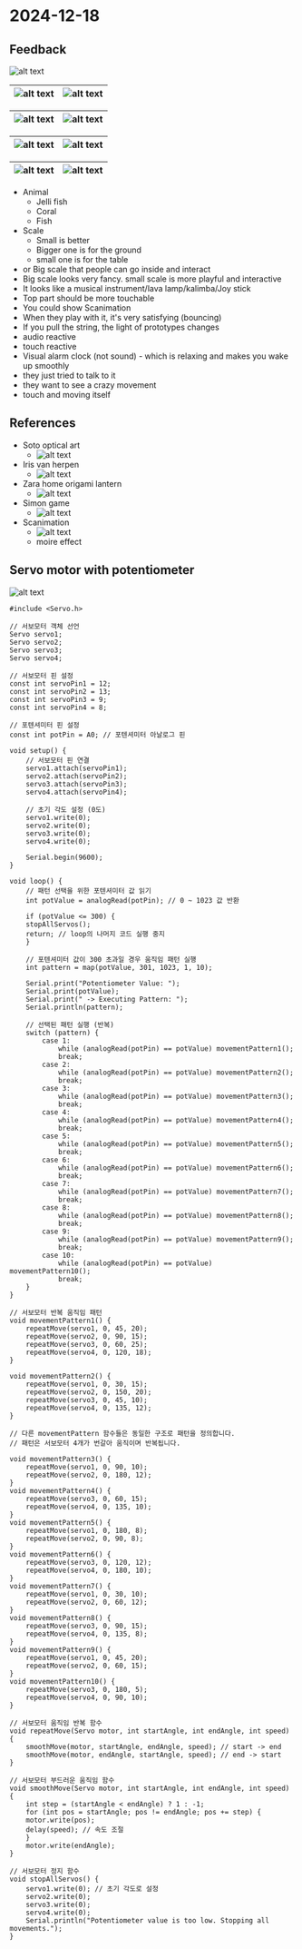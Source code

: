 # 2024-12-18

## Feedback

![alt text](./images/IMG_5979.jpg)

| ![alt text](./images/IMG_5965.JPG) | ![alt text](./images/IMG_5966.JPG) |
| ---------------------------------- | ---------------------------------- |

| ![alt text](./images/IMG_5967.JPG) | ![alt text](./images/IMG_5968.JPG) |
| ---------------------------------- | ---------------------------------- |

| ![alt text](./images/IMG_5971.JPG) | ![alt text](./images/IMG_5973.JPG) |
| ---------------------------------- | ---------------------------------- |

| ![alt text](./images/IMG_5975.JPG) | ![alt text](./images/IMG_5983.JPG) |
| ---------------------------------- | ---------------------------------- |

- Animal
  - Jelli fish
  - Coral
  - Fish
- Scale
  - Small is better
  - Bigger one is for the ground
  - small one is for the table
- or Big scale that people can go inside and interact
- Big scale looks very fancy. small scale is more playful and interactive
- It looks like a musical instrument/lava lamp/kalimba/Joy stick
- Top part should be more touchable
- You could show Scanimation
- When they play with it, it's very satisfying (bouncing)
- If you pull the string, the light of prototypes changes
- audio reactive
- touch reactive
- Visual alarm clock (not sound) - which is relaxing and makes you wake up smoothly
- they just tried to talk to it
- they want to see a crazy movement
- touch and moving itself

## References

- Soto optical art
  - ![alt text](./images/image.png)
- Iris van herpen
  - ![alt text](./images/image-1.png)
- Zara home origami lantern
  - ![alt text](./images/image-2.png)
- Simon game
  - ![alt text](./images/image-3.png)
- Scanimation
  - ![alt text](./images/image-4.png)
  - moire effect

## Servo motor with potentiometer

![alt text](./images/circuit-testing.png)

```arduino
#include <Servo.h>

// 서보모터 객체 선언
Servo servo1;
Servo servo2;
Servo servo3;
Servo servo4;

// 서보모터 핀 설정
const int servoPin1 = 12;
const int servoPin2 = 13;
const int servoPin3 = 9;
const int servoPin4 = 8;

// 포텐셔미터 핀 설정
const int potPin = A0; // 포텐셔미터 아날로그 핀

void setup() {
    // 서보모터 핀 연결
    servo1.attach(servoPin1);
    servo2.attach(servoPin2);
    servo3.attach(servoPin3);
    servo4.attach(servoPin4);

    // 초기 각도 설정 (0도)
    servo1.write(0);
    servo2.write(0);
    servo3.write(0);
    servo4.write(0);

    Serial.begin(9600);
}

void loop() {
    // 패턴 선택을 위한 포텐셔미터 값 읽기
    int potValue = analogRead(potPin); // 0 ~ 1023 값 반환

    if (potValue <= 300) {
    stopAllServos();
    return; // loop의 나머지 코드 실행 중지
    }

    // 포텐셔미터 값이 300 초과일 경우 움직임 패턴 실행
    int pattern = map(potValue, 301, 1023, 1, 10);

    Serial.print("Potentiometer Value: ");
    Serial.print(potValue);
    Serial.print(" -> Executing Pattern: ");
    Serial.println(pattern);

    // 선택된 패턴 실행 (반복)
    switch (pattern) {
        case 1:
            while (analogRead(potPin) == potValue) movementPattern1();
            break;
        case 2:
            while (analogRead(potPin) == potValue) movementPattern2();
            break;
        case 3:
            while (analogRead(potPin) == potValue) movementPattern3();
            break;
        case 4:
            while (analogRead(potPin) == potValue) movementPattern4();
            break;
        case 5:
            while (analogRead(potPin) == potValue) movementPattern5();
            break;
        case 6:
            while (analogRead(potPin) == potValue) movementPattern6();
            break;
        case 7:
            while (analogRead(potPin) == potValue) movementPattern7();
            break;
        case 8:
            while (analogRead(potPin) == potValue) movementPattern8();
            break;
        case 9:
            while (analogRead(potPin) == potValue) movementPattern9();
            break;
        case 10:
            while (analogRead(potPin) == potValue) movementPattern10();
            break;
    }
}

// 서보모터 반복 움직임 패턴
void movementPattern1() {
    repeatMove(servo1, 0, 45, 20);
    repeatMove(servo2, 0, 90, 15);
    repeatMove(servo3, 0, 60, 25);
    repeatMove(servo4, 0, 120, 18);
}

void movementPattern2() {
    repeatMove(servo1, 0, 30, 15);
    repeatMove(servo2, 0, 150, 20);
    repeatMove(servo3, 0, 45, 10);
    repeatMove(servo4, 0, 135, 12);
}

// 다른 movementPattern 함수들은 동일한 구조로 패턴을 정의합니다.
// 패턴은 서보모터 4개가 번갈아 움직이며 반복됩니다.

void movementPattern3() {
    repeatMove(servo1, 0, 90, 10);
    repeatMove(servo2, 0, 180, 12);
}
void movementPattern4() {
    repeatMove(servo3, 0, 60, 15);
    repeatMove(servo4, 0, 135, 10);
}
void movementPattern5() {
    repeatMove(servo1, 0, 180, 8);
    repeatMove(servo2, 0, 90, 8);
}
void movementPattern6() {
    repeatMove(servo3, 0, 120, 12);
    repeatMove(servo4, 0, 180, 10);
}
void movementPattern7() {
    repeatMove(servo1, 0, 30, 10);
    repeatMove(servo2, 0, 60, 12);
}
void movementPattern8() {
    repeatMove(servo3, 0, 90, 15);
    repeatMove(servo4, 0, 135, 8);
}
void movementPattern9() {
    repeatMove(servo1, 0, 45, 20);
    repeatMove(servo2, 0, 60, 15);
}
void movementPattern10() {
    repeatMove(servo3, 0, 180, 5);
    repeatMove(servo4, 0, 90, 10);
}

// 서보모터 움직임 반복 함수
void repeatMove(Servo motor, int startAngle, int endAngle, int speed) {
    smoothMove(motor, startAngle, endAngle, speed); // start -> end
    smoothMove(motor, endAngle, startAngle, speed); // end -> start
}

// 서보모터 부드러운 움직임 함수
void smoothMove(Servo motor, int startAngle, int endAngle, int speed) {
    int step = (startAngle < endAngle) ? 1 : -1;
    for (int pos = startAngle; pos != endAngle; pos += step) {
    motor.write(pos);
    delay(speed); // 속도 조절
    }
    motor.write(endAngle);
}

// 서보모터 정지 함수
void stopAllServos() {
    servo1.write(0); // 초기 각도로 설정
    servo2.write(0);
    servo3.write(0);
    servo4.write(0);
    Serial.println("Potentiometer value is too low. Stopping all movements.");
}

```
